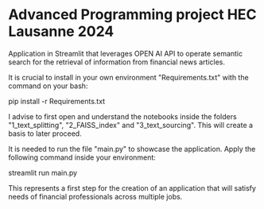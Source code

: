 # Advanced Programming project HEC Lausanne 2024
Application in Streamlit that leverages OPEN AI API to operate semantic search for the retrieval of information from financial news articles.

It is crucial to install in your own environment "Requirements.txt" with the command on your bash:

pip install -r Requirements.txt

I advise to first open and understand the notebooks inside the folders "1_text_splitting", "2_FAISS_index" and "3_text_sourcing". 
This will create a basis to later proceed. 

It is needed to run the file "main.py" to showcase the application. Apply the following command inside your environment:

streamlit run main.py

This represents a first step for the creation of an application that will satisfy needs of financial professionals across multiple jobs.
